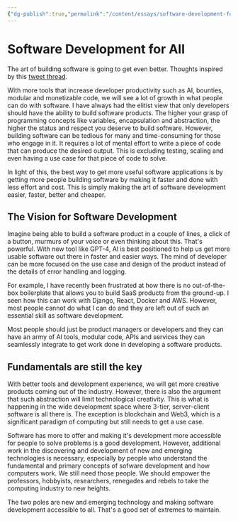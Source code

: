 ```yaml
---
{"dg-publish":true,"permalink":"/content/essays/software-development-for-all/","noteIcon":""}
---
```


# Software Development for All

The art of building software is going to get even better. Thoughts inspired by this [tweet thread](https://twitter.com/amasad/status/1595557790063304704). 

With more tools that increase developer productivity such as AI, bounties, modular and monetizable code, we will see a lot of growth in what people can do with software. I have always had the elitist view that only developers should have the ability to build software products. The higher your grasp of programming concepts like variables, encapsulation and abstraction, the higher the status and respect you deserve to build software. However, building software can be tedious for many and time-consuming for those who engage in it. It requires a lot of mental effort to write a piece of code that can produce the desired output. This is excluding testing, scaling and even having a use case for that piece of code to solve. 

In light of this, the best way to get more useful software applications is by getting more people building software by making it faster and done with less effort and cost. This is simply making the art of software development easier, faster, better and cheaper.

## The Vision for Software Development

Imagine being able to build a software product in a couple of lines, a click of a button, murmurs of your voice or even thinking about this. That's powerful. With new tool like GPT-4, AI is best positioned to help us get more usable software out there in faster and easier ways. The mind of developer can be more focused on the use case and design of the product instead of the details of error handling and logging. 

For example, I have recently been frustrated at how there is no out-of-the-box boilerplate that allows you to build SaaS products from the ground-up. I seen how this can work with Django, React, Docker and AWS. However, most people cannot do what I can do and they are left out of such an essential skill as software development. 

Most people should just be product managers or developers and they can have an army of AI tools, modular code, APIs and services they can seamlessly integrate to get work done in developing a software products.

## Fundamentals are still the key

With better tools and development experience, we will get more creative products coming out of the industry. However, there is also the argument that such abstraction will limit technological creativity. This is what is happening in the wide development space where 3-tier, server-client software is all there is. The exception is blockchain and Web3, which is a significant paradigm of computing but still needs to get a use case. 

Software has more to offer and making it's development more accessible for people to solve problems is a good development. However, additional work in the discovering and development of new and emerging technologies is necessary, especially by people who understand the fundamental and primary concepts of sofware development and how computers work. We still need those people. We should empower the professors, hobbyists, researchers, renegades and rebels to take the computing industry to new heights. 

The two poles are new and emerging technology and making software development accessible to all. That's a good set of extremes to maintain. 
